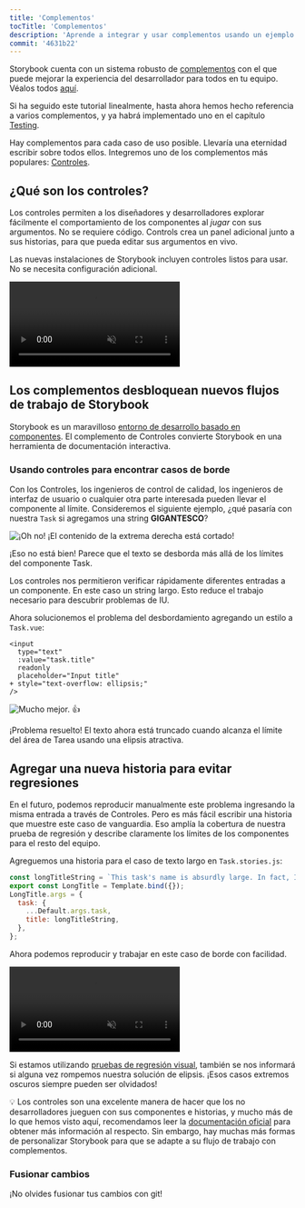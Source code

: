```yaml
---
title: 'Complementos'
tocTitle: 'Complementos'
description: 'Aprende a integrar y usar complementos usando un ejemplo popular'
commit: '4631b22'
---
```


Storybook cuenta con un sistema robusto de [complementos](https://storybook.js.org/docs/vue/configure/storybook-addons) con el que puede mejorar la experiencia del desarrollador para todos en tu equipo. Véalos todos [aquí](https://storybook.js.org/addons).

Si ha seguido este tutorial linealmente, hasta ahora hemos hecho referencia a varios complementos, y ya habrá implementado uno en el capítulo [Testing](/intro-to-storybook/vue/es/test/).

Hay complementos para cada caso de uso posible. Llevaría una eternidad escribir sobre todos ellos. Integremos uno de los complementos más populares: [Controles](https://storybook.js.org/docs/vue/essentials/controls).

## ¿Qué son los controles?

Los controles permiten a los diseñadores y desarrolladores explorar fácilmente el comportamiento de los componentes al _jugar_ con sus argumentos. No se requiere código. Controls crea un panel adicional junto a sus historias, para que pueda editar sus argumentos en vivo.

Las nuevas instalaciones de Storybook incluyen controles listos para usar. No se necesita configuración adicional.

<video autoPlay muted playsInline loop>
  <source
    src="/intro-to-storybook/controls-in-action.mp4"
    type="video/mp4"
  />
</video>

## Los complementos desbloquean nuevos flujos de trabajo de Storybook

Storybook es un maravilloso [entorno de desarrollo basado en componentes](https://www.componentdriven.org/). El complemento de Controles convierte Storybook en una herramienta de documentación interactiva.

### Usando controles para encontrar casos de borde

Con los Controles, los ingenieros de control de calidad, los ingenieros de interfaz de usuario o cualquier otra parte interesada pueden llevar el componente al límite. Consideremos el siguiente ejemplo, ¿qué pasaría con nuestra `Task` si agregamos una string **GIGANTESCO**?

![¡Oh no! ¡El contenido de la extrema derecha está cortado!](/intro-to-storybook/task-edge-case.png)

¡Eso no está bien! Parece que el texto se desborda más allá de los límites del componente Task.

Los controles nos permitieron verificar rápidamente diferentes entradas a un componente. En este caso un string largo. Esto reduce el trabajo necesario para descubrir problemas de IU.

Ahora solucionemos el problema del desbordamiento agregando un estilo a `Task.vue`:

```diff:title=src/components/Task.vue
<input
  type="text"
  :value="task.title"
  readonly
  placeholder="Input title"
+ style="text-overflow: ellipsis;"
/>
```

![Mucho mejor.](/intro-to-storybook/edge-case-solved-with-controls.png) 👍

¡Problema resuelto! El texto ahora está truncado cuando alcanza el límite del área de Tarea usando una elipsis atractiva.

## Agregar una nueva historia para evitar regresiones

En el futuro, podemos reproducir manualmente este problema ingresando la misma entrada a través de Controles. Pero es más fácil escribir una historia que muestre este caso de vanguardia. Eso amplía la cobertura de nuestra prueba de regresión y describe claramente los límites de los componentes para el resto del equipo.

Agreguemos una historia para el caso de texto largo en `Task.stories.js`:

```js:title=src/components/Task.stories.js
const longTitleString = `This task's name is absurdly large. In fact, I think if I keep going I might end up with content overflow. What will happen? The star that represents a pinned task could have text overlapping. The text could cut-off abruptly when it reaches the star. I hope not!`;
export const LongTitle = Template.bind({});
LongTitle.args = {
  task: {
    ...Default.args.task,
    title: longTitleString,
  },
};
```

Ahora podemos reproducir y trabajar en este caso de borde con facilidad.

<video autoPlay muted playsInline loop>
  <source
    src="/intro-to-storybook/task-stories-long-title.mp4"
    type="video/mp4"
  />
</video>

Si estamos utilizando [pruebas de regresión visual](/intro-to-storybook/vue/es/test/), también se nos informará si alguna vez rompemos nuestra solución de elipsis. ¡Esos casos extremos oscuros siempre pueden ser olvidados!

<div class="aside"><p>💡 Los controles son una excelente manera de hacer que los no desarrolladores jueguen con sus componentes e historias, y mucho más de lo que hemos visto aquí, recomendamos leer la <a href="https://storybook.js.org/docs/vue/essentials/controls">documentación oficial</a> para obtener más información al respecto. Sin embargo, hay muchas más formas de personalizar Storybook para que se adapte a su flujo de trabajo con complementos.</div>

### Fusionar cambios

¡No olvides fusionar tus cambios con git!

